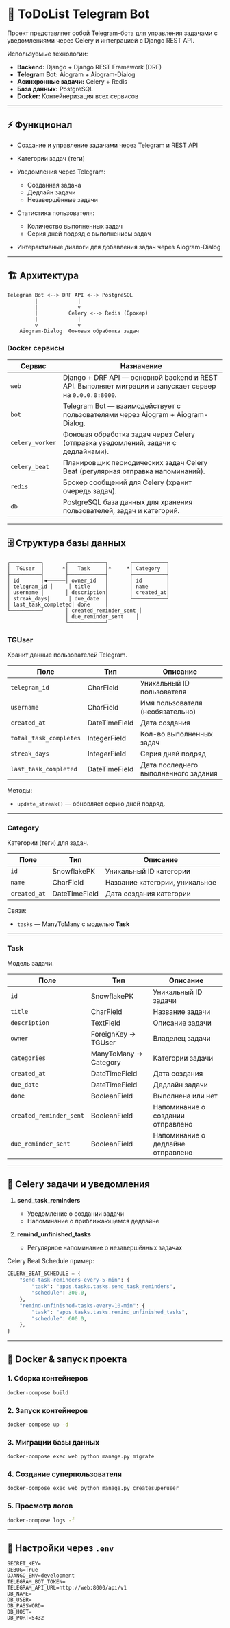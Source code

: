 # 📝 ToDoList Telegram Bot

Проект представляет собой Telegram-бота для управления задачами с уведомлениями через Celery и интеграцией с Django REST API.

Используемые технологии:

* **Backend:** Django + Django REST Framework (DRF)
* **Telegram Bot:** Aiogram + Aiogram-Dialog
* **Асинхронные задачи:** Celery + Redis
* **База данных:** PostgreSQL
* **Docker:** Контейнеризация всех сервисов

---

## ⚡ Функционал

* Создание и управление задачами через Telegram и REST API
* Категории задач (теги)
* Уведомления через Telegram:

  * Созданная задача
  * Дедлайн задачи
  * Незавершённые задачи
* Статистика пользователя:

  * Количество выполненных задач
  * Серия дней подряд с выполнением задач
* Интерактивные диалоги для добавления задач через Aiogram-Dialog

---

## 🏗 Архитектура

```
Telegram Bot <--> DRF API <--> PostgreSQL
         |             |
         |             v
         |          Celery <--> Redis (Брокер)
         |             |
         v             v
    Aiogram-Dialog  Фоновая обработка задач
```

### Docker сервисы

| Сервис          | Назначение                                                                 |
| --------------- | -------------------------------------------------------------------------- |
| `web`           | Django + DRF API — основной backend и REST API. Выполняет миграции и запускает сервер на `0.0.0.0:8000`. |
| `bot`           | Telegram Bot — взаимодействует с пользователями через Aiogram + Aiogram-Dialog. |
| `celery_worker` | Фоновая обработка задач через Celery (отправка уведомлений, задачи с дедлайнами). |
| `celery_beat`   | Планировщик периодических задач Celery Beat (регулярная отправка напоминаний). |
| `redis`         | Брокер сообщений для Celery (хранит очередь задач).                        |
| `db`            | PostgreSQL база данных для хранения пользователей, задач и категорий.     |

---

## 🗄 Структура базы данных

```
┌──────────┐       ┌────────────┐       ┌───────────┐
│  TGUser  │      *│   Task     │*     *│ Category  │
├──────────┤       ├────────────┤       ├───────────┤
│ id       │◄──────│ owner_id   │       │ id        │
│ telegram_id │     │ title     │       │ name      │
│ username │       │ description│       │ created_at│
│ streak_days│      │ due_date  │       └───────────┘
│ last_task_completed│ done     │
└──────────┘       │ created_reminder_sent │
                   │ due_reminder_sent    │
                   └────────────┘
```

### **TGUser**

Хранит данные пользователей Telegram.

| Поле                   | Тип           | Описание                             |
| ---------------------- | ------------- | ------------------------------------ |
| `telegram_id`          | CharField     | Уникальный ID пользователя           |
| `username`             | CharField     | Имя пользователя (необязательно)     |
| `created_at`           | DateTimeField | Дата создания                        |
| `total_task_completes` | IntegerField  | Кол-во выполненных задач             |
| `streak_days`          | IntegerField  | Серия дней подряд                    |
| `last_task_completed`  | DateTimeField | Дата последнего выполненного задания |

Методы:

* `update_streak()` — обновляет серию дней подряд.

---

### **Category**

Категории (теги) для задач.

| Поле         | Тип           | Описание                       |
| ------------ | ------------- | ------------------------------ |
| `id`         | SnowflakePK   | Уникальный ID категории        |
| `name`       | CharField     | Название категории, уникальное |
| `created_at` | DateTimeField | Дата создания категории        |

Связи:

* `tasks` — ManyToMany с моделью **Task**

---

### **Task**

Модель задачи.

| Поле                    | Тип                   | Описание                          |
| ----------------------- | --------------------- | --------------------------------- |
| `id`                    | SnowflakePK           | Уникальный ID задачи              |
| `title`                 | CharField             | Название задачи                   |
| `description`           | TextField             | Описание задачи                   |
| `owner`                 | ForeignKey → TGUser   | Владелец задачи                   |
| `categories`            | ManyToMany → Category | Категории задачи                  |
| `created_at`            | DateTimeField         | Дата создания                     |
| `due_date`              | DateTimeField         | Дедлайн задачи                    |
| `done`                  | BooleanField          | Выполнена или нет                 |
| `created_reminder_sent` | BooleanField          | Напоминание о создании отправлено |
| `due_reminder_sent`     | BooleanField          | Напоминание о дедлайне отправлено |

---

## 📝 Celery задачи и уведомления

1. **send_task_reminders**

   * Уведомление о создании задачи
   * Напоминание о приближающемся дедлайне

2. **remind_unfinished_tasks**

   * Регулярное напоминание о незавершённых задачах

Celery Beat Schedule пример:

```python
CELERY_BEAT_SCHEDULE = {
    "send-task-reminders-every-5-min": {
        "task": "apps.tasks.tasks.send_task_reminders",
        "schedule": 300.0,
    },
    "remind-unfinished-tasks-every-10-min": {
        "task": "apps.tasks.tasks.remind_unfinished_tasks",
        "schedule": 600.0,
    },
}
```

---

## 🐳 Docker & запуск проекта

### 1. Сборка контейнеров

```bash
docker-compose build
```

### 2. Запуск контейнеров

```bash
docker-compose up -d
```

### 3. Миграции базы данных

```bash
docker-compose exec web python manage.py migrate
```

### 4. Создание суперпользователя

```bash
docker-compose exec web python manage.py createsuperuser
```

### 5. Просмотр логов

```bash
docker-compose logs -f
```

---

## 🔧 Настройки через `.env`

```env
SECRET_KEY=
DEBUG=True
DJANGO_ENV=development
TELEGRAM_BOT_TOKEN=
TELEGRAM_API_URL=http://web:8000/api/v1
DB_NAME=
DB_USER=
DB_PASSWORD=
DB_HOST=
DB_PORT=5432
```



